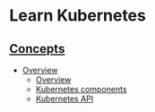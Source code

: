 # Learn Kubernetes

## [Concepts](./docs/concepts/)

* [Overview](./docs/concepts/overview)
    * [Overview](./docs/concepts/overview/Overview.md)
    * [Kubernetes components](./docs/concepts/overview/Kubernetes%20components.md)
    * [Kubernetes API](./docs/concepts/overview/Kubernetes%20API.md)